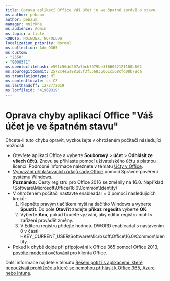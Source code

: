 ```yaml
---
title: Oprava aplikací Office Váš účet je ve špatné zprávě o stavu
ms.author: pebaum
author: pebaum
manager: mnirkhe
ms.audience: Admin
ms.topic: article
ROBOTS: NOINDEX, NOFOLLOW
localization_priority: Normal
ms.collection: Adm_O365
ms.custom:
- "2558"
- "9000571"
ms.openlocfilehash: e591c56dd207a5bcb3979be3f66052121100b162
ms.sourcegitcommit: 2572c4e5a981d5f3f556835061c568cfd08b78da
ms.translationtype: MT
ms.contentlocale: cs-CZ
ms.lasthandoff: 12/27/2019
ms.locfileid: "41969319"
---
```

# <a name="fixing-the-office-apps-your-account-is-in-a-bad-state-error"></a>Oprava chyby aplikací Office "Váš účet je ve špatném stavu"

Chcete-li tuto chybu opravit, vyzkoušejte v ohroženém počítači následující možnosti:

- Otevřete aplikaci Office a vyberte **Souborový** > **účet** > **Odhlásit ze všech účtů**. Znovu se přihlaste pomocí uživatelského účtu s platnou licencí. Podrobné informace naleznete v tématu [Účty v Office](https://support.office.com/article/accounts-in-office-628ea040-f265-49de-b986-be09c3ebf8a9).
- [Vymazání přihlašovacích údajů sady Office](https://docs.microsoft.com/office/troubleshoot/error-messages/another-account-already-signed-in#step-3-clear-cached-credentials-on-the-computer) pomocí Správce pověření systému Windows.<br>
  **Poznámka:** Cesty registru pro Office 2016 se změnily na 16.0. Například \Software\Microsoft\Office\16.0\Common\Identity\
- V ohroženém počítači nastavte enableadal = 0 pomocí následujících kroků:  
     1. Klepněte pravým tlačítkem myši na tlačítko Windows a vyberte **Spustit**. Do pole **Otevřít** zadejte **příkaz regedit**a vyberte **OK**.
     2. Vyberte **Ano,** pokud budete vyzváni, aby editor registru mohl v zařízení provádět změny.
    3. V Editoru registru přidejte hodnotu DWORD enableadal s nastavením 0 v části HKEY_CURRENT_USER\Software\Microsoft\Office\16.0\Common\Identity.
- Pokud k chybě dojde při připojování k Office 365 pomocí Office 2013, [povolte moderní ověřování](https://docs.microsoft.com/office365/admin/security-and-compliance/enable-modern-authentication) pro klienta Office.

Další informace najdete v tématu [Řešení potíží s aplikacemi, které nepoužívají prohlížeče a které se nemohou přihlásit k Office 365, Azure nebo Intune](https://support.office.com/article/how-to-troubleshoot-non-browser-apps-that-can-t-sign-in-to-office-365-azure-or-intune-3ba1b268-66f6-462c-b0e5-070f5c2603c1).

